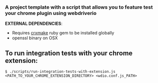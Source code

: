 ### A project template with a script that allows you to feature test your chrome plugin using webdriverio

**EXTERNAL DEPENDENCIES**: 
- Requires [crxmake](https://github.com/Constellation/crxmake) ruby gem to be installed globally
- openssl binary on OSX

## To run integration tests with your chrome extension:
```
$ ./scripts/run-integration-tests-with-extension.js <PATH_TO_YOUR_CHROME_EXTENSION_DIRECTORY> <wdio.conf.js_PATH>
```
